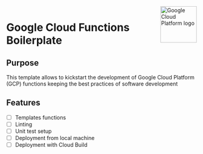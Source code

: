 <img src="https://avatars2.githubusercontent.com/u/2810941?v=3&s=96" alt="Google Cloud Platform logo" title="Google Cloud Platform" align="right" height="96" width="96"/>

# Google Cloud Functions Boilerplate

## Purpose

This template allows to kickstart the development of Google Cloud Platform (GCP) functions keeping the best practices of software development

## Features

- [ ] Templates functions
- [ ] Linting
- [ ] Unit test setup
- [ ] Deployment from local machine
- [ ] Deployment with Cloud Build

